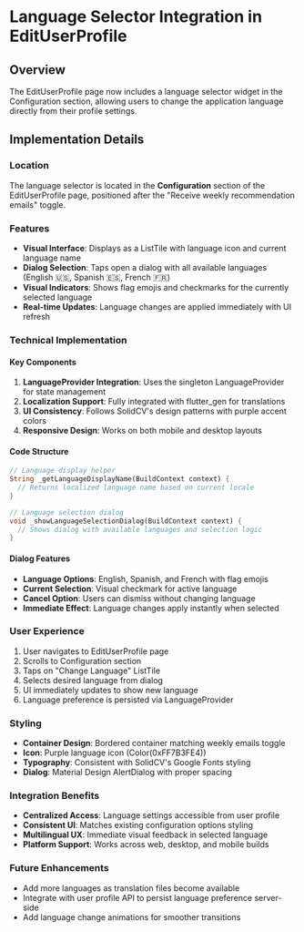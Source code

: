 # Language Selector Integration in EditUserProfile

## Overview
The EditUserProfile page now includes a language selector widget in the Configuration section, allowing users to change the application language directly from their profile settings.

## Implementation Details

### Location
The language selector is located in the **Configuration** section of the EditUserProfile page, positioned after the "Receive weekly recommendation emails" toggle.

### Features
- **Visual Interface**: Displays as a ListTile with language icon and current language name
- **Dialog Selection**: Taps open a dialog with all available languages (English 🇺🇸, Spanish 🇪🇸, French 🇫🇷)
- **Visual Indicators**: Shows flag emojis and checkmarks for the currently selected language
- **Real-time Updates**: Language changes are applied immediately with UI refresh

### Technical Implementation

#### Key Components
1. **LanguageProvider Integration**: Uses the singleton LanguageProvider for state management
2. **Localization Support**: Fully integrated with flutter_gen for translations
3. **UI Consistency**: Follows SolidCV's design patterns with purple accent colors
4. **Responsive Design**: Works on both mobile and desktop layouts

#### Code Structure
```dart
// Language display helper
String _getLanguageDisplayName(BuildContext context) {
  // Returns localized language name based on current locale
}

// Language selection dialog
void _showLanguageSelectionDialog(BuildContext context) {
  // Shows dialog with available languages and selection logic
}
```

#### Dialog Features
- **Language Options**: English, Spanish, and French with flag emojis
- **Current Selection**: Visual checkmark for active language
- **Cancel Option**: Users can dismiss without changing language
- **Immediate Effect**: Language changes apply instantly when selected

### User Experience
1. User navigates to EditUserProfile page
2. Scrolls to Configuration section
3. Taps on "Change Language" ListTile
4. Selects desired language from dialog
5. UI immediately updates to show new language
6. Language preference is persisted via LanguageProvider

### Styling
- **Container Design**: Bordered container matching weekly emails toggle
- **Icon**: Purple language icon (Color(0xFF7B3FE4))
- **Typography**: Consistent with SolidCV's Google Fonts styling
- **Dialog**: Material Design AlertDialog with proper spacing

### Integration Benefits
- **Centralized Access**: Language settings accessible from user profile
- **Consistent UI**: Matches existing configuration options styling
- **Multilingual UX**: Immediate visual feedback in selected language
- **Platform Support**: Works across web, desktop, and mobile builds

### Future Enhancements
- Add more languages as translation files become available
- Integrate with user profile API to persist language preference server-side
- Add language change animations for smoother transitions
